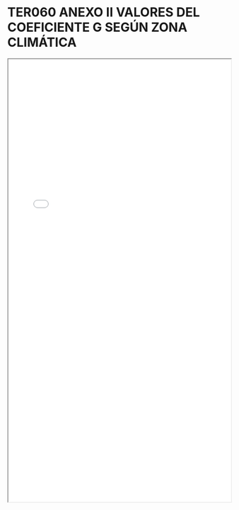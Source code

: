 
# TER060 ANEXO II VALORES DEL COEFICIENTE G SEGÚN ZONA CLIMÁTICA

<iframe src="../TER060 ANEXO II VALORES DEL COEFICIENTE G SEGÚN ZONA CLIMÁTICA.pdf" width="100%" height="1000px"></iframe>


